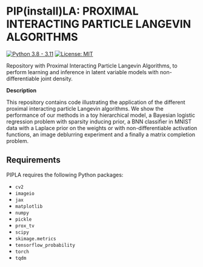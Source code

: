 # PIP(install)LA: PROXIMAL INTERACTING PARTICLE LANGEVIN ALGORITHMS

[![Python 3.8 - 3.11](https://img.shields.io/badge/Python-3.8%20--%203.11-blue)](https://www.python.org/downloads/release/python-3113/)
[![License: MIT](https://img.shields.io/badge/license-MIT-green)](https://opensource.org/license/mit/)

Repository with Proximal Interacting Particle Langevin Algorithms, to perform learning and inference in latent variable models with non-differentiable joint density.


**Description**

This repository contains code illustrating the application of the different proximal interacting particle Langevin algorithms. 
We show the performance of our methods in a toy hierarchical model, a Bayesian logistic regression problem with sparsity inducing prior, a BNN classifier in MNIST data with a Laplace prior on the weights or with non-differentiable activation functions, an image deblurring experiment and a finally a matrix completion problem. 


## Requirements 

PIPLA requires the following Python packages:
* `cv2` 
* `imageio` 
* `jax`
* `matplotlib`
* `numpy`
* `pickle`
* `prox_tv`
* `scipy`
* `skimage.metrics`
* `tensorflow_probability`
* `torch`
* `tqdm`
    


